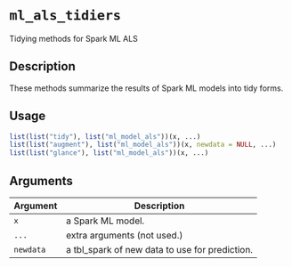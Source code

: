# `ml_als_tidiers`

Tidying methods for Spark ML ALS


## Description

These methods summarize the results of Spark ML models into tidy forms.


## Usage

```r
list(list("tidy"), list("ml_model_als"))(x, ...)
list(list("augment"), list("ml_model_als"))(x, newdata = NULL, ...)
list(list("glance"), list("ml_model_als"))(x, ...)
```


## Arguments

Argument      |Description
------------- |----------------
`x`     |     a Spark ML model.
`...`     |     extra arguments (not used.)
`newdata`     |     a tbl_spark of new data to use for prediction.


